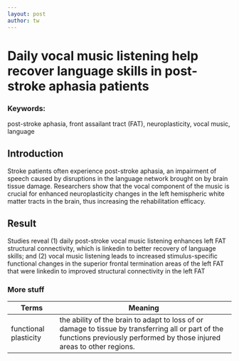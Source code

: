 ```yaml
---
layout: post
author: tw
---
```

# Daily vocal music listening help recover language skills in post-stroke aphasia patients
### Keywords: 
post-stroke aphasia, front assailant tract (FAT), neuroplasticity, vocal music, language

## Introduction
Stroke patients often experience post-stroke aphasia, an impairment of speech caused by disruptions in the language network brought on by brain tissue damage. Researchers show that the vocal component of the music is crucial for enhanced neuroplasticity changes in the left hemispheric white matter tracts in the brain, thus increasing the rehabilitation efficacy.

## Result
Studies reveal (1) daily post-stroke vocal music listening enhances left FAT structural connectivity, which is linkedin to better recovery of language skills; and (2) vocal music listening leads to increased stimulus-specific functional changes in the superior frontal termination areas of the left FAT that were linkedin to improved structural connectivity in the left FAT


### More stuff
|Terms | Meaning |
|-------|--------|
| functional plasticity | the ability of the brain to adapt to loss of or damage to tissue by transferring all or part of the functions previously performed by those injured areas to other regions. | 

